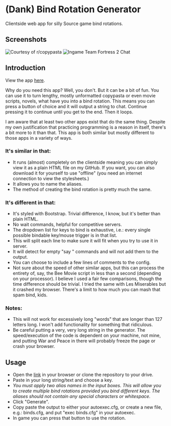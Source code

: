 # (Dank) Bind Rotation Generator
Clientside web app for silly Source game bind rotations.

## Screenshots

![Courtesy of r/copypasta](http://i.imgur.com/7MJri4E.png "navyseal")
![Ingame Team Fortress 2 Chat](http://i.imgur.com/0aGrpFx.png "demoman?")

## Introduction

View the app [here](https://paced.github.io/bind-rotation-generator/).

Why do you need this app? Well, you don't. But it can be a bit of fun. You can use it to turn lengthy, mostly unformatted copypasta or even movie scripts, novels, what have you into a bind rotation. This means you can press a button of choice and it will output a string to chat. Continue pressing it to continue until you get to the end. Then it loops.

I am aware that at least two other apps exist that do the same thing. Despite my own justification that practicing programming is a reason in itself, there's a bit more to it than that. This app is both similar but mostly different to those apps in a variety of ways.

### It's similar in that:

- It runs (almost) completely on the clientside meaning you can simply view it as a plain HTML file on my GitHub. If you want, you can also download it for yourself to use "offline" (you need an internet connection to view the stylesheets.)
- It allows you to name the aliases.
- The method of creating the bind rotation is pretty much the same.

### It's different in that:

- It's styled with Bootstrap. Trivial difference, I know, but it's better than plain HTML.
- No wait commands, helpful for competitive servers.
- The dropdown list for keys to bind is exhaustive, i.e.: every single possible bindable key/mouse trigger is in that list.
- This will split each line to make sure it will fit when you try to use it in server.
- It will detect for empty "say " commands and will not add them to the output.
- You can choose to include a few lines of comments to the config.
- Not sure about the speed of other similar apps, but this can process the entirety of, say, the Bee Movie script in less than a second (depending on your processor). I believe I used a fair few comparisons, though the time difference should be trivial. I tried the same with Les Miserables but it crashed my browser. There's a limit to how much you can mash that spam bind, kids.

### Notes:

- This will not work for excessively long "words" that are longer than 127 letters long. I won't add functionality for something that ridiculous.
- Be careful putting a very, very long string in the generator. The speed/execution of the code is dependent on your machine, not mine, and putting War and Peace in there will probably freeze the page or crash your browser.

## Usage

- Open the [link](https://paced.github.io/bind-rotation-generator/) in your browser or clone the repository to your drive.
- Paste in your long string/text and choose a key.
- *You must apply two alias names in the input boxes. This will allow you to create multiple bind rotations provided you bind different keys. The aliases should not contain any special characters or whitespace.*
- Click "Generate".
- Copy paste the output to either your autoexec.cfg, or create a new file, e.g.: binds.cfg, and put "exec binds.cfg" in your autoexec.
- In game you can press that button to use the rotation.
